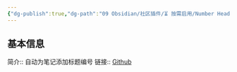 ```yaml
---
{"dg-publish":true,"dg-path":"09 Obsidian/社区插件/⏳️ 按需启用/Number Headings.md","permalink":"/09 Obsidian/社区插件/⏳️ 按需启用/Number Headings/","noteIcon":"dg-note-icon","created":"2025-07-31","updated":"2025-07-31"}
---
```



## 基本信息

简介:: 自动为笔记添加标题编号
链接:: [Github](https://github.com/onlyafly/number-headings-obsidian)
